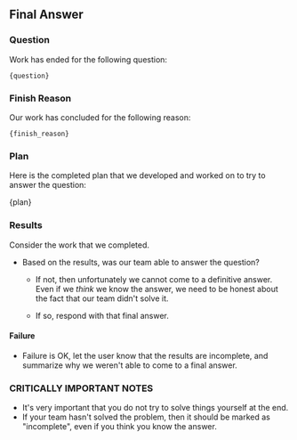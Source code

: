 ## Final Answer

### Question

Work has ended for the following question:

```text
{question}
```

### Finish Reason

Our work has concluded for the following reason: 

```text
{finish_reason}
```

### Plan

Here is the completed plan that we developed and worked on to try to answer the question:

{plan}

### Results

Consider the work that we completed. 

- Based on the results, was our team able to answer the question?
  - If not, then unfortunately we cannot come to a definitive answer. Even if we *think* we know the answer, we need to be honest about the fact that our team didn't solve it.

  - If so, respond with that final answer.

#### Failure

- Failure is OK, let the user know that the results are incomplete, and summarize why we weren't able to come to a final answer.

### CRITICALLY IMPORTANT NOTES

- It's very important that you do not try to solve things yourself at the end. 
- If your team hasn't solved the problem, then it should be marked as "incomplete", even if you think you know the answer.
